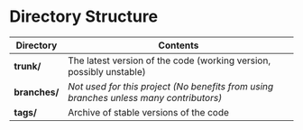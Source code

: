 Directory Structure
===================

Directory     | Contents
--------------|--------------------------------------------------------------------
**trunk/**    | The latest version of the code (working version, possibly unstable)
**branches/** | *Not used for this project (No benefits from using branches unless many contributors)*
**tags/**     | Archive of stable versions of the code

